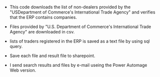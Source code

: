 * This code downloads the list of non-dealers provided by the "USDepartment of Commerce's International Trade Agency" and verifies that the ERP contains companies.

* Files provided by "U.S. Department of Commerce's International Trade Agency" are downloaded in csv.

* lists of traders registered in the ERP is saved as a text file by using sql query.

* Save each file and result file to sharepoint.

* I send search results and files by e-mail useing the Power Automage Web version.
